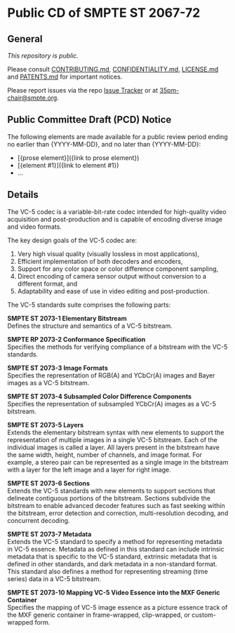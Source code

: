 # Public CD of SMPTE ST 2067-72

## General

_This repository is *public*._

Please consult [CONTRIBUTING.md](./CONTRIBUTING.md), [CONFIDENTIALITY.md](./CONFIDENTIALITY.md), [LICENSE.md](./LICENSE.md) and
[PATENTS.md](./PATENTS.md) for important notices.

Please report issues via the repo [Issue Tracker](https://github.com/SMPTE/st2067-72/issues) or at [35pm-chair@smpte.org](mailto:35pm-chair@smpte.org).

## Public Committee Draft (PCD) Notice

The following elements are made available for a public review period ending no earlier than {YYYY-MM-DD}, and no later than {YYYY-MM-DD}:

* [{prose element}]({link to prose element})
* [{element #1}]({link to element #1})
* ...

## Details

The VC-5 codec is a variable-bit-rate codec intended for high-quality video acquisition and post-production and is capable of encoding diverse image and video formats.

The key design goals of the VC-5 codec are:
1. Very high visual quality (visually lossless in most applications),
2. Efficient implementation of both decoders and encoders,
3. Support for any color space or color difference component sampling,
4. Direct encoding of camera sensor output without conversion to a different format, and
5. Adaptability and ease of use in video editing and post-production. 

The VC-5 standards suite comprises the following parts:

**SMPTE ST 2073-1 Elementary Bitstream**</br>
Defines the structure and semantics of a VC-5 bitstream.

**SMPTE RP 2073-2 Conformance Specification**</br>
Specifies the methods for verifying compliance of a bitstream with the VC-5 standards.

**SMPTE ST 2073-3 Image Formats**</br>
Specifies the representation of RGB(A) and YCbCr(A) images and Bayer images as a VC-5 bitstream.

**SMPTE ST 2073-4 Subsampled Color Difference Components**</br>
Specifies the representation of subsampled YCbCr(A) images as a VC-5 bitstream.

**SMPTE ST 2073-5 Layers**</br>
Extends the elementary bitstream syntax with new elements to support the representation of multiple images in a single VC-5 bitstream. Each of the individual images is called a layer. All layers present in the bitstream have the same width, height, number of channels, and image format. For example, a stereo pair can be represented as a single image in the bitstream with a layer for the left image and a layer for right image.

**SMPTE ST 2073-6 Sections**</br>
Extends the VC-5 standards with new elements to support sections that delineate contiguous portions of the bitstream. Sections subdivide the bitstream to enable advanced decoder features such as fast seeking within the bitstream, error detection and correction, multi-resolution decoding, and concurrent decoding.

**SMPTE ST 2073-7 Metadata**</br>
Extends the VC-5 standard to specify a method for representing metadata in VC-5 essence. Metadata as defined in this standard can include intrinsic metadata that is specific to the VC-5 standard, extrinsic metadata that is defined in other standards, and dark metadata in a non-standard format. This standard also defines a method for representing streaming (time series) data in a VC-5 bitstream.

**SMPTE ST 2073-10 Mapping VC-5 Video Essence into the MXF Generic Container**</br>
Specifies the mapping of VC-5 image essence as a picture essence track of the MXF generic container in frame-wrapped, clip-wrapped, or custom-wrapped form.
